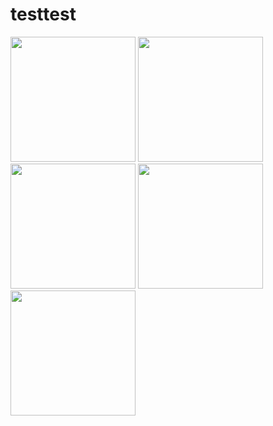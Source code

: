 # testtest
<img src = 'https://github.com/ddhh12221/testtest/tree/master/app/src/main/res/pic/Screenshot_20161216-142022.png' width = 200>
<img src = 'https://github.com/ddhh12221/testtest/tree/master/app/src/main/res/pic/Screenshot_20161216-142053.png' width = 200>
<img src = 'https://github.com/ddhh12221/testtest/tree/master/app/src/main/res/pic/Screenshot_20161216-142120.png' width = 200>
<img src = 'https://github.com/ddhh12221/testtest/tree/master/app/src/main/res/pic/Screenshot_20161216-142154.png' width = 200>
<img src = 'https://github.com/ddhh12221/testtest/tree/master/app/src/main/res/pic/Screenshot_20161216-143152.png' width = 200>
